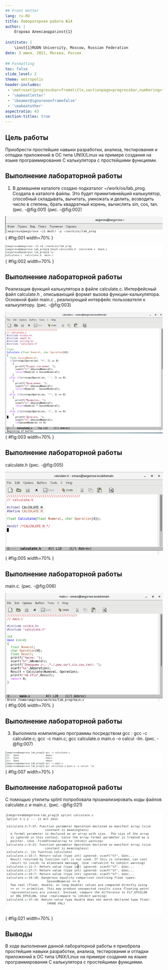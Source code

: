 ```yaml
---
## Front matter
lang: ru-RU
title: Лабораторная работа №14
author: |
	Егорова Александра\inst{1}

institute: |
	\inst{1}RUDN University, Moscow, Russian Federation
date: 3 июня, 2021, Москва, Россия

## Formatting
toc: false
slide_level: 2
theme: metropolis
header-includes: 
 - \metroset{progressbar=frametitle,sectionpage=progressbar,numbering=fraction}
 - '\makeatletter'
 - '\beamer@ignorenonframefalse'
 - '\makeatother'
aspectratio: 43
section-titles: true
---
```


## Цель работы

Приобрести простейшие навыки разработки, анализа, тестирования и отладки приложений в ОС типа UNIX/Linux на примере создания на языке программирования С калькулятора с простейшими функциями.

## Выполнение лабораторной работы

1) В домашнем каталоге создаю подкаталог ~/work/os/lab_prog. Создала в каталоге файлы. Это будет примитивнейший калькулятор, способный складывать, вычитать, умножать и делить, возводить число в степень, брать квадратный корень, вычислять sin, cos, tan. (рис. -@fig:001) (рис. -@fig:002)

![Создание подкаталога](images14/1.png){ #fig:001 width=70% }

![Создание файлов](images14/2.png){ #fig:002 width=70% }

## Выполнение лабораторной работы

Реализация функций калькулятора в файле calculate.с. Интерфейсный файл calculate.h , описывающий формат вызова функции-калькулятора. Основной файл main.c , реализующий интерфейс пользователя к калькулятору. (рис. -@fig:003)

![Файл calculate.с](images14/3.png){ #fig:003 width=70% }

## Выполнение лабораторной работы

calculate.h (рис. -@fig:005) 

![Файл calculate.h](images14/5.png){ #fig:005 width=70% } 

## Выполнение лабораторной работы

main.c. (рис. -@fig:006)

![Файл main.c](images14/6.png){ #fig:006 width=70% }

## Выполнение лабораторной работы

3) Выполнила компиляцию программы посредством gcc : gcc -c calculate.c; gcc -c main.c; gcc calculate.o main.o -o calcul -lm. (рис. -@fig:007)

![Компиляция программы](images14/7.png){ #fig:007 width=70% }

## Выполнение лабораторной работы

С помощью утилиты splint попробовала проанализировать коды файлов calculate.c и main.c. (рис. -@fig:021)

![splint](images14/21.png){ #fig:021 width=70% }


## Выводы

В ходе выполнения данной лабораторной работы я приобрела простейшие навыки разработки, анализа, тестирования и отладки приложений в ОС типа UNIX/Linux на примере создания на языке программирования С калькулятора с простейшими функциями.

